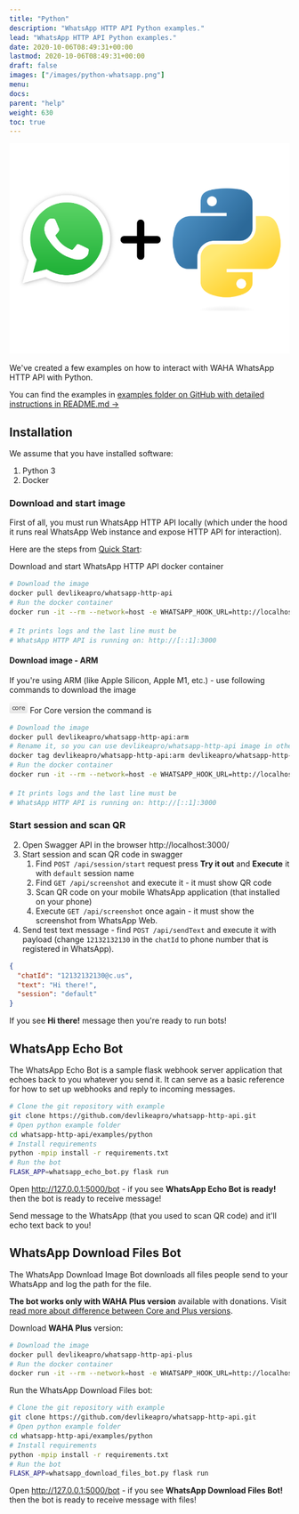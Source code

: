 ```yaml
---
title: "Python"
description: "WhatsApp HTTP API Python examples."
lead: "WhatsApp HTTP API Python examples."
date: 2020-10-06T08:49:31+00:00
lastmod: 2020-10-06T08:49:31+00:00
draft: false
images: ["/images/python-whatsapp.png"]
menu:
docs:
parent: "help"
weight: 630
toc: true
---
```


<div class="d-flex justify-content-center my-4">
  <img src="/images/python-whatsapp.png"/>
</div>

We've created a few examples on how to interact with WAHA WhatsApp HTTP API with Python.

You can find the examples in [examples folder on GitHub with detailed instructions in README.md ->](https://github.com/devlikeapro/whatsapp-http-api/tree/core/examples/python)

## Installation

We assume that you have installed software:

1. Python 3
2. Docker

### Download and start image

First of all, you must run WhatsApp HTTP API locally (which under the hood it
runs real WhatsApp Web instance and expose HTTP API for interaction).

Here are the steps from
[Quick Start](https://waha.devlike.pro/docs/overview/quick-start/):

Download and start WhatsApp HTTP API docker container

```bash
# Download the image
docker pull devlikeapro/whatsapp-http-api
# Run the docker container
docker run -it --rm --network=host -e WHATSAPP_HOOK_URL=http://localhost:5000/bot -e "WHATSAPP_HOOK_EVENTS=*" --name whatsapp-http-api devlikeapro/whatsapp-http-api

# It prints logs and the last line must be
# WhatsApp HTTP API is running on: http://[::1]:3000
```

#### Download image - ARM

If you're using ARM (like Apple Silicon, Apple M1, etc.) - use following
commands to download the image

![](/images/versions/core.png) For Core version the command is

```bash
# Download the image
docker pull devlikeapro/whatsapp-http-api:arm
# Rename it, so you can use devlikeapro/whatsapp-http-api image in other place
docker tag devlikeapro/whatsapp-http-api:arm devlikeapro/whatsapp-http-api
# Run the docker container
docker run -it --rm --network=host -e WHATSAPP_HOOK_URL=http://localhost:5000/bot -e "WHATSAPP_HOOK_EVENTS=*" --name whatsapp-http-api devlikeapro/whatsapp-http-api

# It prints logs and the last line must be
# WhatsApp HTTP API is running on: http://[::1]:3000
```

### Start session and scan QR

2. Open Swagger API in the browser http://localhost:3000/
3. Start session and scan QR code in swagger
   1. Find `POST /api/session/start` request press **Try it out** and
      **Execute** it with `default` session name
   2. Find `GET /api/screenshot` and execute it - it must show QR code
   3. Scan QR code on your mobile WhatsApp application (that installed on your
      phone)
   4. Execute `GET /api/screenshot` once again - it must show the screenshot
      from WhatsApp Web.
4. Send test text message - find `POST /api/sendText` and execute it with
   payload (change `12132132130` in the `chatId` to phone number that is
   registered in WhatsApp).

```json
{
  "chatId": "12132132130@c.us",
  "text": "Hi there!",
  "session": "default"
}
```

If you see **Hi there!** message then you're ready to run bots!

## WhatsApp Echo Bot

The WhatsApp Echo Bot is a sample flask webhook server application that echoes
back to you whatever you send it. It can serve as a basic reference for how to
set up webhooks and reply to incoming messages.

```bash
# Clone the git repository with example
git clone https://github.com/devlikeapro/whatsapp-http-api.git
# Open python example folder
cd whatsapp-http-api/examples/python
# Install requirements
python -mpip install -r requirements.txt
# Run the bot
FLASK_APP=whatsapp_echo_bot.py flask run
```

Open http://127.0.0.1:5000/bot - if you see **WhatsApp Echo Bot is ready!** then
the bot is ready to receive message!

Send message to the WhatsApp (that you used to scan QR code) and it'll echo text
back to you!

## WhatsApp Download Files Bot

The WhatsApp Download Image Bot downloads all files people send to your WhatsApp
and log the path for the file.

**The bot works only with WAHA Plus version** available with donations. Visit
[read more about difference between Core and Plus versions](https://waha.devlike.pro/docs/how-to/plus-version/).

Download **WAHA Plus** version:

```bash
# Download the image
docker pull devlikeapro/whatsapp-http-api-plus
# Run the docker container
docker run -it --rm --network=host -e WHATSAPP_HOOK_URL=http://localhost:5000/bot -e "WHATSAPP_HOOK_EVENTS=*" --name whatsapp-http-api devlikeapro/whatsapp-http-api-plus
```

Run the WhatsApp Download Files bot:

```bash
# Clone the git repository with example
git clone https://github.com/devlikeapro/whatsapp-http-api.git
# Open python example folder
cd whatsapp-http-api/examples/python
# Install requirements
python -mpip install -r requirements.txt
# Run the bot
FLASK_APP=whatsapp_download_files_bot.py flask run
```

Open http://127.0.0.1:5000/bot - if you see **WhatsApp Download Files Bot!**
then the bot is ready to receive message with files!

